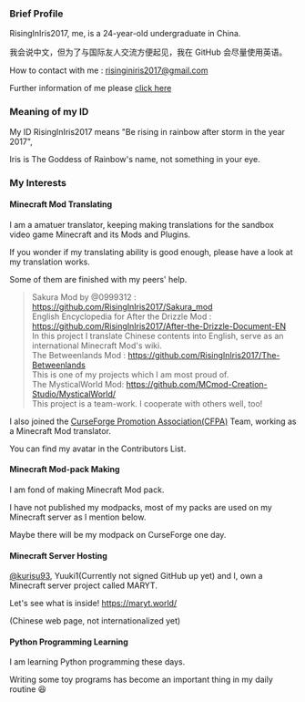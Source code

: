### Brief Profile
RisingInIris2017, me, is a 24-year-old undergraduate in China.

我会说中文，但为了与国际友人交流方便起见，我在 GitHub 会尽量使用英语。

How to contact with me : risinginiris2017@gmail.com

Further information of me please [click here](https://github.com/RisingInIris2017/RisingInIris2017/blob/master/read_me_full.md)
### Meaning of my ID
My ID RisingInIris2017 means "Be rising in rainbow after storm in the year 2017",

Iris is The Goddess of Rainbow's name, not something in your eye.
### My Interests
#### Minecraft Mod Translating
I am a amatuer translator, keeping making translations for the sandbox video game Minecraft and its Mods and Plugins.

If you wonder if my translating ability is good enough, please have a look at my translation works.

Some of them are finished with my peers' help.

> Sakura Mod by @0999312 : https://github.com/RisingInIris2017/Sakura_mod <br>
English Encyclopedia for After the Drizzle Mod : https://github.com/RisingInIris2017/After-the-Drizzle-Document-EN <br>
In this project I translate Chinese contents into English, serve as an international Minecraft Mod's wiki.<br>
The Betweenlands Mod : https://github.com/RisingInIris2017/The-Betweenlands <br>
This is one of my projects which I am most proud of. <br>
The MysticalWorld Mod: https://github.com/MCmod-Creation-Studio/MysticalWorld/ <br>
This project is a team-work. I cooperate with others well, too!

I also joined the [CurseForge Promotion Association(CFPA)](https://cfpa.team/) Team, working as a Minecraft Mod translator.

You can find my avatar in the Contributors List.
#### Minecraft Mod-pack Making
I am fond of making Minecraft Mod pack.

I have not published my modpacks, most of my packs are used on my Minecraft server as I mention below.

Maybe there will be my modpack on CurseForge one day.
#### Minecraft Server Hosting
[@kurisu93](https://github.com/kurisu93), Yuuki1(Currently not signed GitHub up yet) and I, own a Minecraft server project called MARYT.

Let's see what is inside! https://maryt.world/

(Chinese web page, not internationalized yet)
#### Python Programming Learning
I am learning Python programming these days.

Writing some toy programs has become an important thing in my daily routine :laughing:
